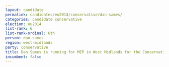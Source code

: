```yaml
---
layout: candidate
permalink: candidates/eu2014/conservative/dan-sames/
categories: candidate conservative
election: eu2014
list-rank: 6
list-rank-ordinal: 6th
person: dan-sames
region: west-midlands
party: conservative
title: Dan Sames is running for MEP in West Midlands for the Conservative Party
incumbent: false
---
```

